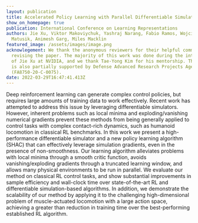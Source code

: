 ```yaml
---
layout: publication
title: Accelerated Policy Learning with Parallel Differentiable Simulation
show_on_homepage: true
publication: International Conference on Learning Representations
authors: Jie Xu, Viktor Makoviychuk, Yashraj Narang, Fabio Ramos, Wojciech
  Matusik, Animesh Garg, Miles Macklin
featured_image: /assets/images/image.png
acknowlegement: We thank the anonymous reviewers for their helpful comments in
  revising the paper. The majority of this work was done during the internship
  of Jie Xu at NVIDIA, and we thank Tae-Yong Kim for his mentorship. This work
  is also partially supported by Defense Advanced Research Projects Agency
  (FA8750-20-C-0075).
date: 2022-03-29T16:47:41.413Z
---
```

Deep reinforcement learning can generate complex control policies, but requires large amounts of training data to work effectively. Recent work has attempted to address this issue by leveraging differentiable simulators. However, inherent problems such as local minima and exploding/vanishing numerical gradients prevent these methods from being generally applied to control tasks with complex contact-rich dynamics, such as humanoid locomotion in classical RL benchmarks. In this work we present a high-performance differentiable simulator and a new policy learning algorithm (SHAC) that can effectively leverage simulation gradients, even in the presence of non-smoothness. Our learning algorithm alleviates problems with local minima through a smooth critic function, avoids vanishing/exploding gradients through a truncated learning window, and allows many physical environments to be run in parallel. We evaluate our method on classical RL control tasks, and show substantial improvements in sample efficiency and wall-clock time over state-of-the-art RL and differentiable simulation-based algorithms. In addition, we demonstrate the scalability of our method by applying it to the challenging high-dimensional problem of muscle-actuated locomotion with a large action space, achieving a greater than reduction in training time over the best-performing established RL algorithm.